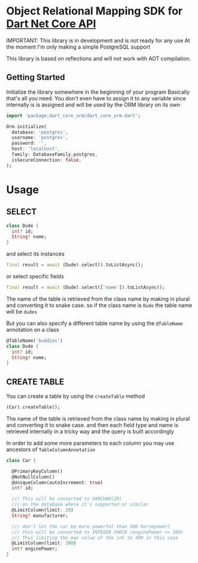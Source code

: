 # Object Relational Mapping SDK for [Dart Net Core API](https://github.com/caseyryan/dart_net_core_api)



IMPORTANT: This library is in development and is not ready for any use
At the moment I'm only making a simple PostgreSQL support 


This library is based on reflections and will not work with AOT compilation.

## Getting Started

Initialize the library somewhere in the beginning of your program
Basically that's all you need. You don't even have to assign it to any variable 
since internally is is assigned and will be used by the ORM library on its own

```dart
import 'package:dart_core_orm/dart_core_orm.dart';

Orm.initialize(
  database: 'postgres',
  username: 'postgres',
  password: '',
  host: 'localhost',
  family: DatabaseFamily.postgres,
  isSecureConnection: false,
);
```

# Usage

## SELECT

```dart
class Dude {
  int? id;
  String? name;
}
```

and select its instances 

```dart
final result = await (Dude).select().toListAsync();
```

or select specific fields
```dart
final result = await (Dude).select(['name']).toListAsync();
```

The name of the table is retrieved from the class name by making in plural and converting it to snake case.
so if the class name is `Dude` the table name will be `dudes`

But you can also specify a different table name by using the `@TableName` annotation on a class

```dart
@TableName('buddies')
class Dude {
  int? id;
  String? name;
}
```

## CREATE TABLE

You can create a table by using the `createTable` method

```dart
(Car).createTable();
```

The name of the table is retrieved from the class name by making in plural and converting it to snake case.
and then each field type and name is retrieved internally in a tricky way and the query is built accordingly

In order to add some more parameters to each column you may use ancestors of `TableColumnAnnotation`

```dart
class Car {

  @PrimaryKeyColumn()
  @NotNullColumn()
  @UniqueColumn(autoIncrement: true)
  int? id;

  /// This will be converted to VARCHAR(20) 
  /// on the database where it's supported or similar
  @LimitColumn(limit: 20)
  String? manufacturer;

  /// don't let the car be more powerful than 500 horsepower) 
  /// this will be converted to INTEGER CHECK (enginePower <= 300)
  /// Thus limiting the max value of the int to 300 in this case
  @LimitColumn(limit: 300)
  int? enginePower;
}
